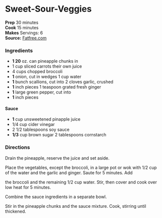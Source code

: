 #  Sweet-Sour-Veggies


**Prep** 30 minutes  
**Cook** 15 minutes  
**Makes** Servings: 6  
**Source:** [Fatfree.com](http://www.fatfree.com/recipes/chinese/sweet-sour-veggies)

###  Ingredients

  *   **1 20** oz. can pineapple chunks in 
  *   1 cup sliced carrots their own juice
  *   4 cups chopped broccoli
  *   **1** onion, cut in wedges 1 cup water
  *   **1** bunch scallions, cut into 2 cloves garlic, crushed
  *   **1** inch pieces 1 teaspoon grated fresh ginger
  *   **1** large green pepper, cut into
  *   **1** inch pieces
#### Sauce
  *   **1** cup unsweetened pinapple  juice
  *   1/4 cup cider vinegar
  *   2 1/2 tablespoons soy sauce
  *   **1/3** cup brown sugar 2 tablespoons cornstarch

###  Directions

Drain the pineapple, reserve the juice and set aside.

Place the vegetables, except the broccoli, in a large pot or wok with 1/2 cup of the water and the garlic and ginger. Saute for 5 minutes. Add

the broccoli and the remaining 1/2 cup water. Stir, then cover and cook over low heat for 5 minutes.

Combine the sauce ingredients in a separate bowl.

Stir in the pineapple chunks and the sauce mixture. Cook, stirring until thickened.

